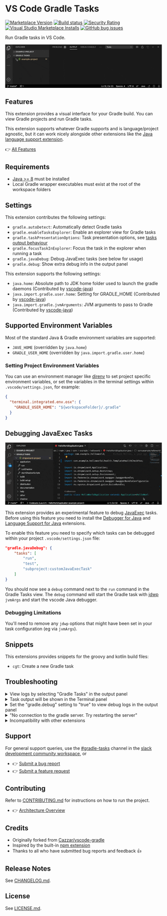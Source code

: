 # VS Code Gradle Tasks

[![Marketplace Version](https://vsmarketplacebadge.apphb.com/version-short/richardwillis.vscode-gradle.svg)](https://marketplace.visualstudio.com/items?itemName=richardwillis.vscode-gradle)
[![Build status](https://img.shields.io/github/workflow/status/badsyntax/vscode-gradle/Build)](https://github.com/badsyntax/vscode-gradle/actions?query=workflow%3ABuild)
[![Security Rating](https://sonarcloud.io/api/project_badges/measure?project=badsyntax_vscode-gradle&metric=security_rating)](https://sonarcloud.io/dashboard?id=badsyntax_vscode-gradle)
[![Visual Studio Marketplace Installs](https://img.shields.io/visual-studio-marketplace/i/richardwillis.vscode-gradle)](https://marketplace.visualstudio.com/items?itemName=richardwillis.vscode-gradle)
[![GitHub bug issues](https://img.shields.io/github/issues/badsyntax/vscode-gradle/bug?label=bug%20reports)](https://github.com/badsyntax/vscode-gradle/issues?q=is%3Aissue+is%3Aopen+label%3Abug)

Run Gradle tasks in VS Code.

![Gradle Tasks Screencast](images/screencast.gif)

## Features

This extension provides a visual interface for your Gradle build. You can view Gradle projects and run Gradle tasks.

This extension supports whatever Gradle supports and is language/project agnostic, but it can work nicely alongside other extensions like the [Java language support extension](https://github.com/redhat-developer/vscode-java).

👉 [All Features](./FEATURES.md)

## Requirements

- [Java >= 8](https://adoptopenjdk.net/) must be installed
- Local Gradle wrapper executables must exist at the root of the workspace folders

## Settings

This extension contributes the following settings:

- `gradle.autoDetect`: Automatically detect Gradle tasks
- `gradle.enableTasksExplorer`: Enable an explorer view for Gradle tasks
- `gradle.taskPresentationOptions`: Task presentation options, see [tasks output behaviour](https://code.visualstudio.com/docs/editor/tasks#_output-behavior)
- `gradle.focusTaskInExplorer`: Focus the task in the explorer when running a task
- `gradle.javaDebug`: Debug JavaExec tasks (see below for usage)
- `gradle.debug`: Show extra debug info in the output panel

This extension supports the following settings:

- `java.home`: Absolute path to JDK home folder used to launch the gradle daemons (Contributed by [vscode-java](https://github.com/redhat-developer/vscode-java))
- `java.import.gradle.user.home`: Setting for GRADLE_HOME (Contributed by [vscode-java](https://github.com/redhat-developer/vscode-java))
- `java.import.gradle.jvmArguments`: JVM arguments to pass to Gradle (Contributed by [vscode-java](https://github.com/redhat-developer/vscode-java))

## Supported Environment Variables

Most of the standard Java & Gradle environment variables are supported:

- `JAVE_HOME` (overridden by `java.home`)
- `GRADLE_USER_HOME` (overridden by `java.import.gradle.user.home`)

### Setting Project Environment Variables

You can use an environment manager like [direnv](https://direnv.net/) to set project specific environment variables, or set the variables in the terminal settings within `.vscode/settings.json`, for example:

```json
{
  "terminal.integrated.env.osx": {
    "GRADLE_USER_HOME": "${workspaceFolder}/.gradle"
  }
}
```

## Debugging JavaExec Tasks

![Debug Screencast](images/debug-screencast.gif)

This extension provides an experimental feature to debug [JavaExec](https://docs.gradle.org/current/dsl/org.gradle.api.tasks.JavaExec.html) tasks. Before using this feature you need to install the [Debugger for Java](https://marketplace.visualstudio.com/items?itemName=vscjava.vscode-java-debug) and [Language Support for Java](https://marketplace.visualstudio.com/items?itemName=redhat.java) extensions.

To enable this feature you need to specify which tasks can be debugged within your project `.vscode/settings.json` file:

```json
"gradle.javaDebug": {
    "tasks": [
        "run",
        "test",
        "subproject:customJavaExecTask"
    ]
}
```

You should now see a `debug` command next to the `run` command in the Gradle Tasks view. The `debug` command will start the Gradle task with [jdwp](https://docs.oracle.com/en/java/javase/11/docs/specs/jpda/conninv.html#oracle-vm-invocation-options) `jvmArgs` and start the vscode Java debugger.

### Debugging Limitations

You'll need to remove any `jdwp` options that might have been set in your task configuration (eg via `jvmArgs`).

## Snippets

This extensions provides snippets for the groovy and kotlin build files:

- `cgt`: Create a new Gradle task

## Troubleshooting

<details><summary>View logs by selecting "Gradle Tasks" in the output panel</summary>

<img src="./images/output.png" width="600" />

</details>

<details><summary>Task output will be shown in the Terminal panel</summary>

<img src="./images/terminal.png" width="600" />

</details>

<details><summary>Set the "gradle.debug" setting to "true" to view debug logs in the output panel</summary>

<img src="./images/debug-output.png" width="600" />

</details>

<details><summary>"No connection to the gradle server. Try restarting the server"</summary>

<img src="./images/no-connection.png" width="500" />

This error means the Gradle Task server has stopped, or there was an error starting it. Click on "Restart Server" to restart it.

If you continue to get this error, view the task error messages by selecting "Gradle Tasks Server" in the Terminal panel.

The task server is started using a [shell script](https://gist.github.com/badsyntax/d71d38b1700325f31c19912ac3428042) generated by [CreateStartScripts](https://docs.gradle.org/current/dsl/org.gradle.jvm.application.tasks.CreateStartScripts.html). The script uses `#!/usr/bin/env sh` and is as portable as the gradle wrapper script. If there are any problems executing the start script then it's likely an issue either with your `$PATH`, or java was not installed.

### PATH problems

The following error demonstrates a typical issue with your `$PATH`:

```shell
env: sh: No such file or directory
The terminal process terminated with exit code: 127
```

Use the following task to debug your shell environment within vscode:

```json
{
  "version": "2.0.0",
  "tasks": [
    {
      "label": "Print task shell info",
      "type": "shell",
      "command": "echo \"Path: $PATH \nShell: $SHELL\"",
      "problemMatcher": []
    }
  ]
}
```

#### Fixing your `$PATH`

Check your dotfiles (eg `~/.bashrc`, `~/.bash_profile`, `~/.zshrc`) and fix any broken `PATH` exports, or override the `PATH` env var by setting `terminal.integrated.env` in your vscode settings, for example:

```json
"terminal.integrated.env.osx": {
  "PATH": "/put/your:/paths/here",
}
```

### Java path problems

You might see an error like:

```shell
ERROR: JAVA_HOME is not set and no 'java' command could be found in your PATH.
```

The start script [should find](https://gist.github.com/badsyntax/d71d38b1700325f31c19912ac3428042#file-gradle-tasks-server-sh-L85-L105) the path to Java in the usual locations. If you get this error it suggests an issues with your `$PATH` or you simply haven't installed Java. Run the gradle wrapper script (eg `./gradlew tasks`) to debug further.

</details>

<details><summary>Incompatibility with other extensions</summary>

This extension is incompatible with the following extensions:

- [spmeesseman.vscode-taskexplorer](https://marketplace.visualstudio.com/items?itemName=spmeesseman.vscode-taskexplorer)

The reason for the incompatibility is due to the extensions providing the same tasks types (`gradle`) with different task definitions.

</details>

## Support

For general support queries, use the [#gradle-tasks](https://vscode-dev-community.slack.com/archives/C011NUFTHLM) channel in the [slack development community workspace](https://aka.ms/vscode-dev-community), or

- 👉 [Submit a bug report](https://github.com/badsyntax/vscode-gradle/issues/new?assignees=badsyntax&labels=bug&template=bug_report.md&title=)
- 👉 [Submit a feature request](https://github.com/badsyntax/vscode-gradle/issues/new?assignees=badsyntax&labels=enhancement&template=feature_request.md&title=)

## Contributing

Refer to [CONTRIBUTING.md](./CONTRIBUTING.md) for instructions on how to run the project.

- 👉 [Architecture Overview](./ARCHITECTURE.md)

## Credits

- Originally forked from [Cazzar/vscode-gradle](https://github.com/Cazzar/vscode-gradle)
- Inspired by the built-in [npm extension](https://github.com/microsoft/vscode/tree/master/extensions/npm)
- Thanks to all who have submitted bug reports and feedback 👍

## Release Notes

See [CHANGELOG.md](./CHANGELOG.md).

## License

See [LICENSE.md](./LICENSE.md).
